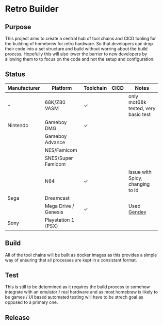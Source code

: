 # Retro Builder

## Purpose

This project aims to create a central hub of tool chains and CICD tooling for the building of homebrew for retro hardware. So that developers can drop their code into a set structure and build without worring about the build process.
Hopefully this will also lower the barrier to new developers by allowing them to to focus on the code and not the setup and configuration.

## Status

|Manufacturer|Platform|Toolchain|CICD|Notes|
|-|-|-|-|-|
|-|68K/Z80 VASM|&check;||only mot68k tested, very basic test|
|Nintendo|Gameboy DMG|&check;|||
||Gameboy Advance||||
||NES/Famicom||||
||SNES/Super Famicom||||
||N64|&check;||Issue with Spicy, changing to ld|
|Sega|Dreamcast||||
||Mega Drive / Genesis|&check;||Used [Gendev](https://github.com/kubilus1/gendev)|
|Sony|Playstation 1 (PSX)||||

## Build

All of the tool chains will be built as docker images as this provides a simple way of ensuring that all processes are kept in a consistant format.

## Test

This is still to be determined as it requires the build process to somehow integrate with an emulator / real hardware and as most homebrew is likely to be games / UI based automated testing will have to be strech goal as opposed to a primary one.

## Release
